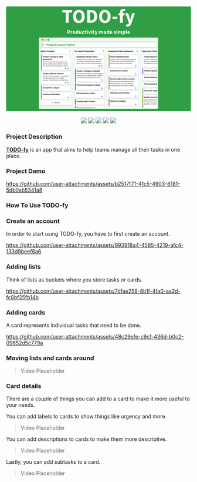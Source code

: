 ![Chatspy - Team communication app!](./docSource/banner.png "Chatspy")

<div align="center">

<img src="https://img.shields.io/badge/mysql-4479A1.svg?style=for-the-badge&logo=mysql&logoColor=white">

<img src="https://img.shields.io/badge/node.js-6DA55F?style=for-the-badge&logo=node.js&logoColor=white">

<img src="https://img.shields.io/badge/react-%2320232a.svg?style=for-the-badge&logo=react&logoColor=%2361DAFB">

<img src="https://img.shields.io/badge/typescript-%23007ACC.svg?style=for-the-badge&logo=typescript&logoColor=white">

<img src="https://img.shields.io/badge/AWS-%23FF9900.svg?style=for-the-badge&logo=amazon-aws&logoColor=white">
</div>

### Project Description

**[TODO-fy](https://main.d23xp5k9zvq0zh.amplifyapp.com/)** is an app that aims to help teams manage all their tasks in one place.

### Project Demo

https://github.com/user-attachments/assets/b2517f71-41c5-4903-8181-5db0ab5341a8

### How To Use TODO-fy

### Create an account

In order to start using TODO-fy, you have to first create an account.

https://github.com/user-attachments/assets/993918a4-4585-4219-afc4-133d9beef8a6

### Adding lists

Think of lists as buckets where you store tasks or cards.

https://github.com/user-attachments/assets/7dfae258-8b1f-4fa0-aa2d-fc8bf25fb14b

### Adding cards

A card represents individual tasks that need to be done.

https://github.com/user-attachments/assets/48c29efe-c9cf-436d-b0c2-09652d5c779a

### Moving lists and cards around

> Video Placeholder

### Card details

There are a couple of things you can add to a card to make it more useful to your needs.

You can add labels to cards to show things like urgency and more.

> Video Placeholder

You can add descriptions to cards to make them more descriptive.

> Video Placeholder

Lastly, you can add subtasks to a card.

> Video Placeholder
